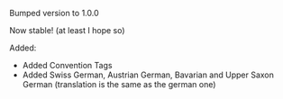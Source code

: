 Bumped version to 1.0.0

Now stable! (at least I hope so)

Added:
- Added Convention Tags
- Added Swiss German, Austrian German, Bavarian and Upper Saxon German (translation is the same as the german one)
